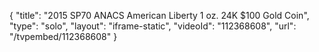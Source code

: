 {
    "title": "2015 SP70 ANACS American Liberty 1 oz. 24K $100 Gold Coin",
    "type": "solo",
    "layout": "iframe-static",
    "videoId": "112368608",
    "url": "\/tvpembed\/112368608"
}